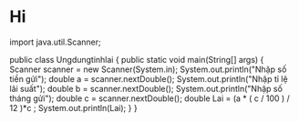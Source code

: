 # Hi
import java.util.Scanner;

public class Ungdungtinhlai {
    public static void main(String[] args) {
        Scanner scanner = new Scanner(System.in);
        System.out.println("Nhập số tiền gửi");
        double a = scanner.nextDouble();
        System.out.println("Nhập tỉ lệ lãi suất");
        double b = scanner.nextDouble();
        System.out.println("Nhập số tháng gửi");
        double c = scanner.nextDouble();
        double Lai = (a * ( c / 100 ) / 12 )*c ;
        System.out.println(Lai);
    }
}
